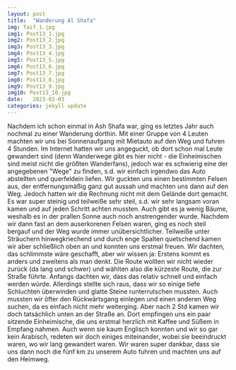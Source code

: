 ```yaml
---
layout: post
title:  "Wanderung Al Shafa"
img: Taif_1.jpg
img1: Post13_1.jpg
img2: Post13_2.jpg
img3: Post13_3.jpg
img4: Post13_4.jpg
img5: Post13_5.jpg
img6: Post13_6.jpg
img7: Post13_7.jpg
img8: Post13_8.jpg
img9: Post13_9.jpg
img10: Post13_10.jpg
date:   2023-02-03
categories: jekyll update
---
```


Nachdem ich schon einmal in Ash Shafa war, ging es letztes Jahr auch nochmal zu einer Wanderung dorthin. Mit einer Gruppe von 4 Leuten machten wir uns bei Sonnenaufgang mit Mietauto auf den Weg und fuhren 4 Stunden. Im Internet hatten wir uns angeguckt, ob dort schon mal Leute gewandert sind (denn Wanderwege gibt es hier nicht - die Einheimischen sind meist nicht die größten Wanderfans), jedoch war es schwierig eine der angegebenen "Wege" zu finden, s.d. wir einfach irgendwo das Auto abstellten und querfeldein liefen. Wir guckten uns einen bestimmten Felsen aus, der entfernungsmäßig ganz gut aussah und machten uns dann auf den Weg. Jedoch hatten wir die Rechnung nicht mit dem Gelände dort gemacht. Es war super steinig und teilweiße sehr steil, s.d. wir sehr langsam voran kamen und auf jeden Schritt achten mussten. Auch gibt es ja wenig Bäume, weshalb es in der prallen Sonne auch noch anstrengender wurde.
Nachdem wir dann fast an dem auserkorenen Felsen waren, ging es noch steil bergauf und der Weg wurde immer unübersichtlicher. Teilweiße unter Sträuchern hinwegkriechend und durch enge Spalten quetschend kamen wir aber schließlich oben an und konnten uns erstmal freuen. Wir dachten, das schlimmste wäre geschafft, aber wir wissen ja: Erstens kommt es anders und zweitens als man denkt. Die Route wollten wir nicht wieder zurück (da lang und schwer) und wählten also die kürzeste Route, die zur Straße führte. Anfangs dachten wir, dass das relativ schnell und einfach werden würde. Allerdings stellte sich raus, dass wir so einige tiefe Schluchten überwinden und glatte Steine runterrutschen mussten. Auch mussten wir öfter den Rückwärtsgang einlegen und einen anderen Weg suchen, da es einfach nicht mehr weiterging.
Aber nach 2 Std kamen wir doch tatsächlich unten an der Straße an. Dort empfingen uns ein paar sitzende Einheimische, die uns erstmal herzlich mit Kaffee und Süßem in Empfang nahmen. Auch wenn sie kaum Englisch konnten und wir so gar kein Arabisch, redeten wir doch einiges miteinander, wobei sie beeindruckt waren, wo wir lang gewandert waren.
Wir waren super dankbar, dass sie uns dann noch die fünf km zu unserem Auto fuhren und machten uns auf den Heimweg.
